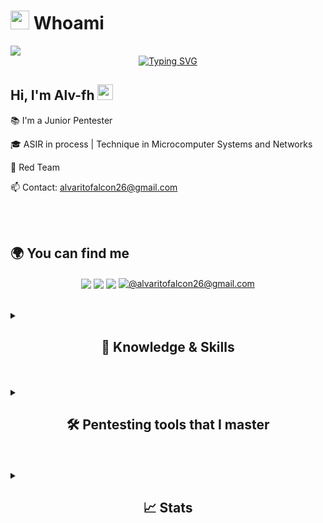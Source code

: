 # <picture><img src = "https://github.com/7oSkaaa/7oSkaaa/blob/main/Images/about_me.gif?raw=true" width = 30px></picture> Whoami

<img src="https://github.com/user-attachments/assets/9b8562c4-d838-489d-8bcc-d51e85dfe6ba">
<div align="center">
  <a href="https://git.io/typing-svg"><img src="https://readme-typing-svg.demolab.com?font=Fira+Code&pause=1000&color=EA0000&width=435&lines=Ethical+Hacker;Divide+and+Conquer" alt="Typing SVG" />
  </a>
</div>

<h2 align="left">
  Hi, I'm Alv-fh
  <img src="https://media.giphy.com/media/hvRJCLFzcasrR4ia7z/giphy.gif" width="25px"/>
</h2>

📚 I'm a Junior Pentester

🎓 ASIR in process | Technique in Microcomputer Systems and Networks

🔴 Red Team

📫 Contact: alvaritofalcon26@gmail.com

<br>
<br>

## 🌍 You can find me 
<div align="center">
  <a href="https://linkedin.com/in/alv-fh/" target="_blank"><img align="center" src="https://img.shields.io/badge/LinkedIn-0077B5?style=for-the-badge&logo=linkedin&logoColor=white"/></a>
  <a href="https://alv-fh.github.io" target="_blank"><img align="center" src="https://img.shields.io/static/v1?style=for-the-badge&message=Blog&color=222222&logo=GitHub&logoColor=BBDDE5&label="/></a>
  <a href="https://www.youtube.com/@Alv-fh/videos" target="_blank"><img align="center" src="https://img.shields.io/badge/YouTube-FF0000?style=for-the-badge&logo=youtube&logoColor=white"/></a>
  <a href = "mailto:alvaritofalcon26@gmail.com" target="_blank"><img align="center" src="https://img.shields.io/badge/Gmail-D14836?style=for-the-badge&logo=gmail&logoColor=white" alt="@alvaritofalcon26@gmail.com"  /></a>
</div>

<br>
<br>

<details>
  <summary><h2 align="center">📝 Knowledge & Skills</h2></summary>

  <br>
  <div style="border: 2px solid #22F700; border-radius: 10px; padding: 20px; margin-bottom: 20px;">
    <h3 align="center">⚙️ Operating System</h3>
    <div align="center" style="display: flex; flex-wrap: wrap; justify-content: center; gap: 10px;">
        <img src="https://img.shields.io/badge/Kali_Linux-557C94?style=for-the-badge&logo=kali-linux&color=000000" alt="Kali Linux" />
        <img src="https://img.shields.io/badge/Zorin-15A6F0?style=for-the-badge&logo=zorin&color=000000" alt="Zorin" />
        <img src="https://img.shields.io/badge/Ubuntu-E95420?style=for-the-badge&logo=ubuntu&color=000000" alt="Ubuntu" />
        <img src="https://img.shields.io/badge/Debian-D70A53?style=for-the-badge&logo=debian&color=000000" alt="Debian" />
        <img src="https://img.shields.io/badge/XFCE-2284F2?style=for-the-badge&logo=xfce&color=000000" alt="XFCE" />
        <img src="https://img.shields.io/badge/Lubuntu-0068C8?style=for-the-badge&logo=lubuntu&color=000000" alt="Lubuntu" />
        <img src="https://img.shields.io/badge/Xubuntu-0044AA?style=for-the-badge&logo=xubuntu&color=000000" alt="Xubuntu" />
        <img src="https://img.shields.io/badge/Windows-000000?style=for-the-badge&logo=windows&color=000000" alt="Windows" />
    </div>
  </div>

  <br>
  <div style="border: 2px solid #22F700; border-radius: 10px; padding: 20px; margin-bottom: 20px;">
    <h3 align="center">☁️ Virtualization & Cloud</h3>
    <div align="center" style="display: flex; flex-wrap: wrap; justify-content: center; gap: 10px;">
        <img src="https://img.shields.io/badge/Tryhackme-212C42?style=for-the-badge&logo=tryhackme&color=000000" alt="TryHackMe" />
        <img src="https://img.shields.io/badge/VulnHub-007ACC?style=for-the-badge&logo=vulnhub&color=000000" alt="VulnHub" />
        <img src="https://img.shields.io/badge/Hackthebox-9FEF00?style=for-the-badge&logo=hackthebox&color=000000" alt="Hack The Box" />
        <img src="https://img.shields.io/badge/Docker-2496ED?style=for-the-badge&logo=docker&color=000000" alt="Docker" />
        <img src="https://img.shields.io/badge/VirtualBox-2F61B4?style=for-the-badge&logo=virtualbox&color=000000" alt="VirtualBox" />
    </div>
  </div>

  <br>
  <div style="border: 2px solid #22F700; border-radius: 10px; padding: 20px; margin-bottom: 20px;">
    <h3 align="center">🛠️ Tools & Utilities</h3>
    <div align="center" style="display: flex; flex-wrap: wrap; justify-content: center; gap: 10px;">
        <img src="https://img.shields.io/badge/Shodan-2F61B4?style=for-the-badge&logo=Shodan&color=000000" alt="Shodan" />
        <img src="https://img.shields.io/badge/MySQL-4479A1?style=for-the-badge&logo=mysql&color=000000" alt="MySQL" />
        <img src="https://img.shields.io/badge/Mariadb-003545?style=for-the-badge&logo=mariadb&color=000000" alt="MariaDB" />
        <img src="https://img.shields.io/badge/Bash-4EAA25?style=for-the-badge&logo=gnu-bash&color=000000" alt="Bash" />
        <img src="https://img.shields.io/badge/MarkDown-000000?style=for-the-badge&logo=markdown&color=000000" alt="MarkDown" />
    </div>
  </div>

  <br>
  <div style="border: 2px solid #22F700; border-radius: 10px; padding: 20px; margin-bottom: 20px;">
    <h3 align="center">💻 Programming & Development</h3>
    <div align="center" style="display: flex; flex-wrap: wrap; justify-content: center; gap: 10px;">
        <img src="https://img.shields.io/badge/Python-3776AB?style=for-the-badge&logo=python&color=000000" alt="Python" />
        <img src="https://img.shields.io/badge/Linux-FCC624?style=for-the-badge&logo=linux&color=000000" alt="Linux" />
        <img src="https://img.shields.io/badge/Git-F05032?style=for-the-badge&logo=git&color=000000" alt="Git" />
        <img src="https://img.shields.io/badge/HTML5-5D4B6C?style=for-the-badge&logo=html5&color=000000" alt="HTML5" />
        <img src="https://img.shields.io/badge/CSS3-2965F1?style=for-the-badge&logo=css3&color=000000" alt="CSS3" />
        <img src="https://img.shields.io/badge/VS_Code-007ACC?style=for-the-badge&logo=visual-studio-code&color=000000" alt="VS Code" />
    </div>
  </div>

  <br>
  <div style="border: 2px solid #22F700; border-radius: 10px; padding: 20px; margin-bottom: 20px;">
    <h3 align="center">📡 Others</h3>
    <div align="center" style="display: flex; flex-wrap: wrap; justify-content: center; gap: 10px;">
        <img src="https://img.shields.io/badge/Apache-D22128?style=for-the-badge&logo=apache&color=000000" alt="Apache" />
        <img src="https://img.shields.io/badge/IIS-000000?style=for-the-badge&logo=iis&color=000000" alt="IIS" />
        <img src="https://img.shields.io/badge/nginx-000000?style=for-the-badge&logo=iis&color=000000" alt="IIS" />
        <img src="https://img.shields.io/badge/Discord-5865F2?style=for-the-badge&logo=discord&color=000000" alt="Discord" />
        <img src="https://img.shields.io/badge/Tomcat-000000?style=for-the-badge&logo=tomcat&color=000000" alt="Tomcat" />
    </div>
  </div>
</details>
<br>
<br>
<details>
  <summary><h2 align="center">🛠️ Pentesting tools that I master</h2></summary>

  <br>
  <div style="border: 2px solid #22F700; border-radius: 10px; padding: 20px; margin-bottom: 20px;">
    <h3 align="center">🔍 Tools for Reconnaissance | Passive and Active</h3>
    <div align="center" style="display: flex; flex-wrap: wrap; justify-content: center; gap: 10px;">
        <img src="https://img.shields.io/badge/Nmap-008C8C?style=for-the-badge&logo=nmap&color=000000" alt="Nmap" />
        <img src="https://img.shields.io/badge/Wireshark-009639?style=for-the-badge&logo=wireshark&color=000000" alt="Wireshark" />
        <img src="https://img.shields.io/badge/DNSDumpster-000000?style=for-the-badge&logo=dnsdumpster&color=000000" alt="DNSDumpster" />
        <img src="https://img.shields.io/badge/DNSRecon-000000?style=for-the-badge&logo=dnsrecon&color=000000" alt="DNSRecon" />
        <img src="https://img.shields.io/badge/HaveIBeenPwned-2A6379?style=for-the-badge&logo=haveibeenpwned&color=000000" alt="HaveIBeenPwned" />
        <img src="https://img.shields.io/badge/HTTrack-000000?style=for-the-badge&logo=httrack&color=000000" alt="HTTrack" />
        <img src="https://img.shields.io/badge/NetCraft-000000?style=for-the-badge&logo=netcraft&color=000000" alt="NetCraft" />
        <img src="https://img.shields.io/badge/Sublist3r-000000?style=for-the-badge&logo=sublist3r&color=000000" alt="Sublist3r" />
        <img src="https://img.shields.io/badge/TheHarvester-000000?style=for-the-badge&logo=theharvester&color=000000" alt="TheHarvester" />
        <img src="https://img.shields.io/badge/Wafw00f-00000?style=for-the-badge&logo=wafw00f&color=000000" alt="Wafw00f" />
        <img src="https://img.shields.io/badge/WhatWeb-000000?style=for-the-badge&logo=whatweb&color=000000" alt="WhatWeb" />
        <img src="https://img.shields.io/badge/Whois-000000?style=for-the-badge&logo=whois&color=000000" alt="Whois" />
        <img src="https://img.shields.io/badge/ARP_Scan-000000?style=for-the-badge&logo=arp_scan&color=000000" alt="ARP-Scan" />
        <img src="https://img.shields.io/badge/NetDiscover-000000?style=for-the-badge&logo=netdiscover&color=000000" alt="netdiscover" />
        <img src="https://img.shields.io/badge/fping-000000?style=for-the-badge&logo=fping&color=000000" alt="fping" />
        <img src="https://img.shields.io/badge/Curl-073551?style=for-the-badge&logo=curl&color=000000" alt="curl" />
        <img src="https://img.shields.io/badge/dig-000000?style=for-the-badge&logo=dig&color=000000" alt="dig" />
        <img src="https://img.shields.io/badge/dirbuster-000000?style=for-the-badge&logo=dirbuster&color=000000" alt="dirbuster" />
        <img src="https://img.shields.io/badge/dnsenum-000000?style=for-the-badge&logo=dnsenum&color=000000" alt="dnsenum" />
        <img src="https://img.shields.io/badge/fierce-000000?style=for-the-badge&logo=fierce&color=000000" alt="fierce" />
        <img src="https://img.shields.io/badge/gobuster-000000?style=for-the-badge&logo=gobuster&color=000000" alt="gobuster" />
        <img src="https://img.shields.io/badge/wfuzz-000000?style=for-the-badge&logo=wfuzz&color=000000" alt="wfuzz" />
    </div>
  </div>

  <br>
  <div style="border: 2px solid #22F700; border-radius: 10px; padding: 20px; margin-bottom: 20px;">
    <h3 align="center">💥 Tools for Exploitation</h3>
    <div align="center" style="display: flex; flex-wrap: wrap; justify-content: center; gap: 10px;">
        <img src="https://img.shields.io/badge/Metasploit-008C8C?style=for-the-badge&logo=metasploit&color=000000" alt="Metasploit" />
        <img src="https://img.shields.io/badge/Burp_Suite-FF6633?style=for-the-badge&logo=burp-suite&color=000000" alt="Burp Suite" />
        <img src="https://img.shields.io/badge/cadaver-000000?style=for-the-badge&logo=cadaver&color=000000" alt="cadaver" />
        <img src="https://img.shields.io/badge/crackmapexec-000000?style=for-the-badge&logo=crackmapexec&color=000000" alt="crackmapexec" />
        <img src="https://img.shields.io/badge/davtest-000000?style=for-the-badge&logo=davtest&color=000000" alt="davtest" />
        <img src="https://img.shields.io/badge/evil_winrm-000000?style=for-the-badge&logo=evil_winrm&color=000000" alt="evil_winrm" />
        <img src="https://img.shields.io/badge/hexedit-000000?style=for-the-badge&logo=hexedit&color=000000" alt="hexedit" />
        <img src="https://img.shields.io/badge/hydra-000000?style=for-the-badge&logo=hydra&color=000000" alt="hydra" />
        <img src="https://img.shields.io/badge/msfvenom-000000?style=for-the-badge&logo=msfvenom&color=000000" alt="msfvenom" />
        <img src="https://img.shields.io/badge/rpcclient-000000?style=for-the-badge&logo=rpcclient&color=000000" alt="rpcclient" />
        <img src="https://img.shields.io/badge/smbclient-000000?style=for-the-badge&logo=smbclient&color=000000" alt="smbclient" />
        <img src="https://img.shields.io/badge/smbmap-000000?style=for-the-badge&logo=smbmap&color=000000" alt="smbmap" />
        <img src="https://img.shields.io/badge/wpscan-000000?style=for-the-badge&logo=wpscan&color=000000" alt="wpscan" />
        <img src="https://img.shields.io/badge/xfreerdp-000000?style=for-the-badge&logo=xfreerdp&color=000000" alt="xfreerdp" />
    </div>
  </div>

  <br>
  <div style="border: 2px solid #22F700; border-radius: 10px; padding: 20px; margin-bottom: 20px;">
    <h3 align="center">🔓 Hash-Related Tools</h3>
    <div align="center" style="display: flex; flex-wrap: wrap; justify-content: center; gap: 10px;">
        <img src="https://img.shields.io/badge/John-000000?style=for-the-badge&logo=john&color=000000" alt="John The Ripper" />
        <img src="https://img.shields.io/badge/HashCat-000000?style=for-the-badge&logo=hashcat&color=000000" alt="HashCat" />
        <img src="https://img.shields.io/badge/ssh2john-000000?style=for-the-badge&logo=ssh2john&color=000000" alt="ssh2john" />
        <img src="https://img.shields.io/badge/mimikatz-000000?style=for-the-badge&logo=mimikatz&color=000000" alt="mimikatz" />
    </div>
  </div>
</details>
<br>
<br>
<details>  
  <summary><h2 align="center">📈 Stats</h2></summary>
  <p align="center">
    <a href="https://komarev.com/ghpvc/?username=Alv-fh&color=ff1a1a&style=for-the-badge">
      <img src="https://komarev.com/ghpvc/?username=Alv-fh&color=ff1a1a&style=for-the-badge" alt="views badge"/>
    </a>
  </p>
  <p align="center">
    <img src="https://github-readme-stats.vercel.app/api?username=Alv-fh&show_icons=true&theme=shadow_red" alt="GitHub stats"/>
  </p>
</details>

